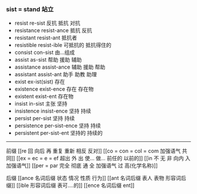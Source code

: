 ### sist = stand 站立

- resist re-sist 反抗 抵抗  对抗
- resistance resist-ance 抵抗 反抗
- resistant resist-ant  抵抗者
- resistible resist-ible 可抵抗的 抵抗得住的
- consist con-sist  由...组成
- assist as-sist 帮助 援助 辅助
- assistance assist-ance 辅助 援助 帮助
- assistant assist-ant 助手 助教 助理
- exist  ex-ist(sist) 存在
- existence exist-ence 存在 存在物
- existent exist-ent 存在物
- insist in-sist 主张 坚持
- insistence insist-ence 坚持 持续
- persist per-sist 坚持 持续
- persistence per-sist-ence  坚持 持续
- persistent per-sist-ent  坚持的 持续的


---
前缀
[[re  回 向后  再 重复 重新 相反 反对]]
[[co = con  = col = com  加强语气 共同]]
[[ex  = ec = e = ef 超出 外 出 使... 做... 前任的 以前的]]
[[in 不 无 非  向内 入 加强语气]]
[[per = par 完全 彻底  通  全  加强语气  过 高(化学名称)]]

后缀
[[ance 名词后缀  状态 情况 性质 行为]]
[[ant 名词后缀 表人 表物 形容词后缀]]
[[ible 形容词后缀 表可....的]]
[[ence 名词后缀  ent]]